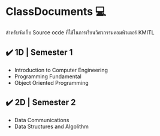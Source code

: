 # ClassDocuments 💻
สำหรับจัดเก็บ Source ocde ที่ใช้ในการเรียนวิศวกรรมคอมพิวเตอร์ KMITL

## ✔️ 1D | Semester 1

* Introduction to Computer Engineering
* Programming Fundamental
* Object Oriented Programming

## ✔️ 2D | Semester 2

* Data Communications
* Data Structures and Algolithm
